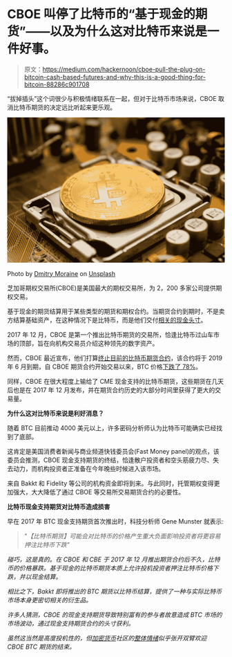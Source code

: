 # CBOE 叫停了比特币的“基于现金的期货”——以及为什么这对比特币来说是一件好事。

> 原文：<https://medium.com/hackernoon/cboe-pull-the-plug-on-bitcoin-cash-based-futures-and-why-this-is-a-good-thing-for-bitcoin-88286c901708>

“拔掉插头”这个词很少与积极情绪联系在一起，但对于比特币市场来说，CBOE 取消比特币期货的决定远比听起来更乐观。

![](img/fcd618586eb1b1f9a87e035901e46f94.png)

Photo by [Dmitry Moraine](https://unsplash.com/@wildbook?utm_source=medium&utm_medium=referral) on [Unsplash](https://unsplash.com?utm_source=medium&utm_medium=referral)

芝加哥期权交易所(CBOE)是美国最大的期权交易所，为 2，200 多家公司提供期权交易。

基于现金的期货结算用于某些类型的期货和期权合约。当期货合约到期时，不是卖方结算基础资产，在这种情况下是比特币，而是他们交付[相关的现金头寸](https://www.investopedia.com/terms/c/cashsettlement.asp)。

2017 年 12 月，CBOE 是第一个推出比特币期货的交易所，恰逢比特币过山车市场的顶部，旨在向机构交易员介绍这种领先的数字资产。

然而，CBOE 最近宣布，他们打算[终止目前的比特币期货合约](https://youtu.be/IEOFaQ34i30)，该合约将于 2019 年 6 月到期，自 CBOE 期货合约开始交易以来，BTC 价格[下跌了 78%](https://www.cnbc.com/2019/03/18/cboe-to-stop-listing-bitcoin-futures-as-interest-in-crypto-trading-cools.html)。

同样，CBOE 在很大程度上输给了 CME 现金支持的比特币期货，这些期货在几天后也是在 2017 年 12 月发布，并在期货合约历史的大部分时间里获得了更大的交易量。

**为什么这对比特币来说是利好消息？**

随着 BTC 目前推动 4000 美元以上，许多密码分析师认为比特币可能确实已经找到了底部。

这肯定是美国消费者新闻与商业频道快钱委员会(Fast Money panel)的观点，该委员会推测，CBOE 现金支持期货的终结，恰逢散户投资者和空头筋疲力尽、失去动力，而机构投资者正准备在今年晚些时候进入该市场。

来自 Bakkt 和 Fidelity 等公司的机构资金即将到来。与此同时，托管期权变得更加强大，大大降低了通过 CBOE 等交易所交易期货合约的必要性。

**比特币现金支持期货对比特币造成损害**

早在 2017 年 BTC 现金支持期货首次推出时，科技分析师 Gene Munster 就表示:

> "*【比特币期货】*可能会对比特币的价格产生重大负面影响*投资者将更容易押注比特币下跌"*

*碰巧，这是真的。在 CBOE 和 CBE 于 2017 年 12 月推出期货合约后不久，比特币的价格暴跌。基于现金的比特币期货本质上允许投机投资者押注比特币价格下跌，并以现金结算。*

*相比之下，Bakkt 即将推出的 BTC 期货以比特币结算，提供了一种与实际比特币市场本身更密切相关的衍生品。*

*许多人猜测，CBOE 的现金支持期货导致特别富有的参与者故意造成 BTC 市场的市场波动，通过现金支持期货合约的头寸获利。*

*虽然这当然是高度投机性的，但[加密货币](https://hackernoon.com/tagged/cryptocurrency)社区的[整体情绪](https://www.coindaily.co/cboe-ditches-bitcoin-btc-xbt-futures/)似乎张开双臂欢迎 CBOE BTC 期货的结束。*